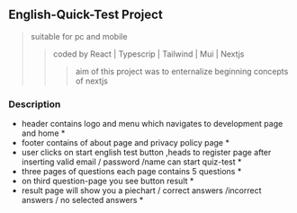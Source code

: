 ## English-Quick-Test Project
> suitable for pc and mobile
> > coded by React | Typescrip | Tailwind | Mui | Nextjs
> > > aim of this project was to enternalize beginning concepts of nextjs


### Description
* header contains logo and menu which navigates to development page and home *
* footer contains of about page and privacy policy page *
* user clicks on start english test button ,heads to register page after inserting valid email / password /name can start quiz-test  *
* three pages of questions each page contains 5 questions  *
* on third question-page  you see button result  *
* result page will show you a piechart / correct answers /incorrect answers / no selected answers  *

